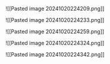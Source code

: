 ![[Pasted image 20241020224209.png]]

![[Pasted image 20241020224233.png]]

![[Pasted image 20241020224259.png]]

![[Pasted image 20241020224324.png]]

![[Pasted image 20241020224342.png]]